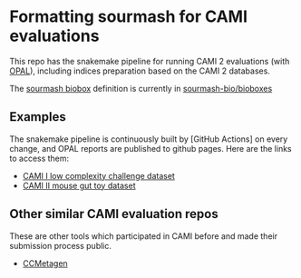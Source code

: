 # Formatting sourmash for CAMI evaluations

This repo has the snakemake pipeline for running CAMI 2 evaluations (with [OPAL]),
including indices preparation based on the CAMI 2 databases.

The [sourmash biobox] definition is currently in [sourmash-bio/bioboxes](https://github.com/sourmash-bio/bioboxes)

[OPAL]: https://github.com/CAMI-challenge/OPAL/
[sourmash biobox]: https://quay.io/repository/sourmash.bio/sourmash

## Examples

The snakemake pipeline is continuously built by [GitHub Actions] on every change,
and OPAL reports are published to github pages. Here are the links to access them:
  - [CAMI I low complexity challenge dataset]
  - [CAMI II mouse gut toy dataset]

[CAMI I low complexity challenge dataset]: https://luizirber.github.io/2020-cami/cami_i_low/opal_output_all/results.html
[CAMI II mouse gut toy dataset]: https://luizirber.github.io/2020-cami/cami_ii_mg/opal_output_all/results.html

## Other similar CAMI evaluation repos

These are other tools which participated in CAMI before and made their
submission process public.
 - [CCMetagen](https://github.com/vrmarcelino/CriticalAss2)
